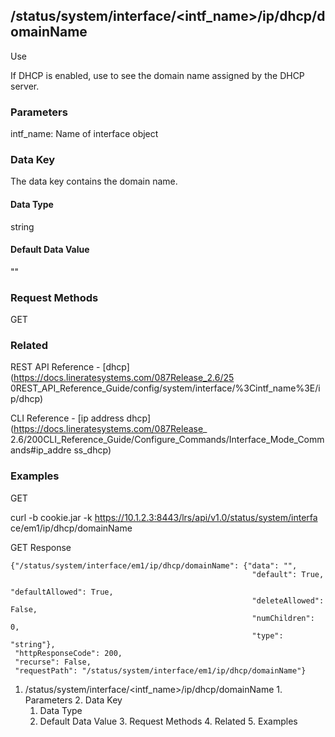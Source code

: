 ## /status/system/interface/<intf_name>/ip/dhcp/domainName

Use

If DHCP is enabled, use to see the domain name assigned by the DHCP server.

### Parameters

intf_name: Name of interface object

### Data Key

The data key contains the domain name.

#### Data Type

string

#### Default Data Value

""

### Request Methods

GET

### Related

REST API Reference - [dhcp](https://docs.lineratesystems.com/087Release_2.6/25
0REST_API_Reference_Guide/config/system/interface/%3Cintf_name%3E/ip/dhcp)

CLI Reference - [ip address dhcp](https://docs.lineratesystems.com/087Release_
2.6/200CLI_Reference_Guide/Configure_Commands/Interface_Mode_Commands#ip_addre
ss_dhcp)

### Examples

GET

curl -b cookie.jar -k https://10.1.2.3:8443/lrs/api/v1.0/status/system/interfa
ce/em1/ip/dhcp/domainName

GET Response

    
    
    {"/status/system/interface/em1/ip/dhcp/domainName": {"data": "",
                                                          "default": True,
                                                          "defaultAllowed": True,
                                                          "deleteAllowed": False,
                                                          "numChildren": 0,
                                                          "type": "string"},
     "httpResponseCode": 200,
     "recurse": False,
     "requestPath": "/status/system/interface/em1/ip/dhcp/domainName"}
    

  1. /status/system/interface/<intf_name>/ip/dhcp/domainName
    1. Parameters
    2. Data Key
      1. Data Type
      2. Default Data Value
    3. Request Methods
    4. Related
    5. Examples

